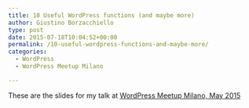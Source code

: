 ```yaml
---
title: 10 Useful WordPress functions (and maybe more)
author: Giustino Borzacchiello
type: post
date: 2015-07-18T10:04:52+00:00
permalink: /10-useful-wordpress-functions-and-maybe-more/
categories:
  - WordPress
  - WordPress Meetup Milano

---
```

These are the slides for my talk at <a href="http://www.meetup.com/it/WordPress-Meetup-Milano/events/221966643/" target="_blank">WordPress Meetup Milano, May 2015</a>